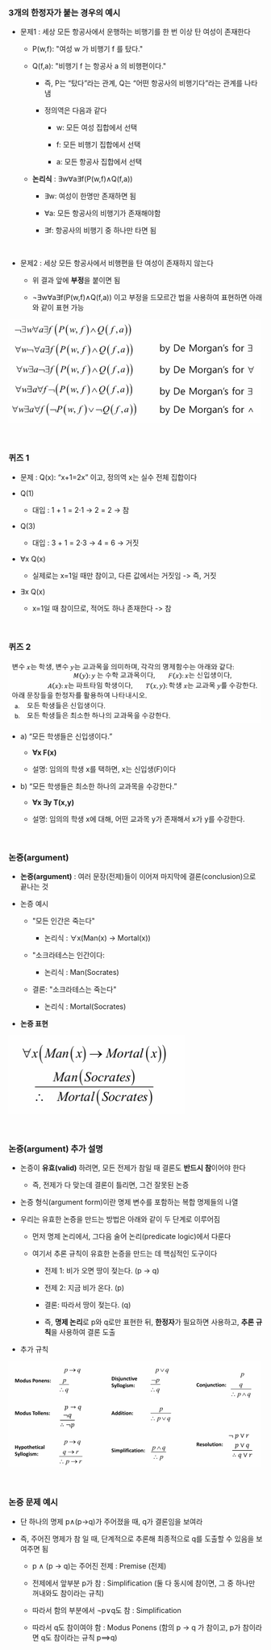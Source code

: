 ### 3개의 한정자가 붙는 경우의 예시

- 문제1 : 세상 모든 항공사에서 운행하는 비행기를 한 번 이상 탄 여성이 존재한다

    - P(w,f): "여성 w 가 비행기 f 를 탔다."

    - Q(f,a): "비행기 f 는 항공사 a 의 비행편이다."
 
        - 즉, P는 “탔다”라는 관계, Q는 “어떤 항공사의 비행기다”라는 관계를 나타냄
     
        - 정의역은 다음과 같다
     
            - w: 모든 여성 집합에서 선택

            - f: 모든 비행기 집합에서 선택

            - a: 모든 항공사 집합에서 선택
         
    - **논리식** : ∃w∀a∃f(P(w,f)∧Q(f,a))
 
        - ∃w: 여성이 한명만 존재하면 됨
        
        - ∀a: 모든 항공사의 비행기가 존재해야함
       
        - ∃f: 항공사의 비행기 중 하나만 타면 됨 

<br>

- 문제2 : 세상 모든 항공사에서 비행편을 탄 여성이 존재하지 않는다

    - 위 결과 앞에 **부정**을 붙이면 됨
 
    - ¬∃w∀a∃f(P(w,f)∧Q(f,a)) 이고 부정을 드모르간 법을 사용하여 표현하면 아래와 같이 표현 가능 
 
![System Resources](../../images/Discrete%20Structures%20images/드모르간부정전개.png)

<br/>

### 퀴즈 1

- 문제 : Q(x): “x+1=2x” 이고, 정의역 x는 실수 전체 집합이다

- Q(1)

    - 대입 : 1 + 1 = 2⋅1 → 2 = 2 → 참
 
- Q(3)

    - 대입 : 3 + 1 = 2⋅3 → 4 = 6 → 거짓
 
- ∀x Q(x)

    - 실제로는 x=1일 때만 참이고, 다른 값에서는 거짓임 -> 즉, 거짓

- ∃x Q(x)

    - x=1일 때 참이므로, 적어도 하나 존재한다 -> 참

<br/>

### 퀴즈 2 

![System Resources](../../images/Discrete%20Structures%20images/02-2장퀴즈2.png)

- a) “모든 학생들은 신입생이다.”

    - **∀x F(x)**

     - 설명: 임의의 학생 x를 택하면, x는 신입생(F)이다

- b) “모든 학생들은 최소한 하나의 교과목을 수강한다.”

    - **∀x ∃y T(x,y)**

    - 설명: 임의의 학생 x에 대해, 어떤 교과목 y가 존재해서 x가 y를 수강한다.

<br/>

### 논증(argument)

- **논증(argument)** : 여러 문장(전제)들이 이어져 마지막에 결론(conclusion)으로 끝나는 것

- 논증 예시

    - "모든 인간은 죽는다"
 
        - 논리식 : ∀x(Man(x) → Mortal(x)) 
    
    - "소크라테스는 인간이다:
 
        - 논리식 : Man(Socrates)

    - 결론: "소크라테스는 죽는다"
 
        - 논리식 : Mortal(Socrates)

- **논증 표현**
  
![System Resources](../../images/Discrete%20Structures%20images/논증표현식.png)

<br/>

### 논증(argument) 추가 설명 

- 논증이 **유효(valid)** 하려면, 모든 전제가 참일 때 결론도 **반드시 참**이어야 한다

    - 즉, 전제가 다 맞는데 결론이 틀리면, 그건 잘못된 논증

- 논증 형식(argument form)이란 명제 변수를 포함하는 복합 명제들의 나열

- 우리는 유효한 논증을 만드는 방법은 아래와 같이 두 단계로 이루어짐

    - 먼저 명제 논리에서, 그다음 술어 논리(predicate logic)에서 다룬다
 
    - 여기서 추론 규칙이 유효한 논증을 만드는 데 핵심적인 도구이다
 
        - 전제 1: 비가 오면 땅이 젖는다. (p → q)

        - 전제 2: 지금 비가 온다. (p)

        - 결론: 따라서 땅이 젖는다. (q)
     
        - 즉, **명제 논리**로 p와 q로만 표현한 뒤, **한정자**가 필요하면 사용하고, **추론 규칙**을 사용하여 결론 도출 

- 추가 규칙 

![System Resources](../../images/Discrete%20Structures%20images/추가규칙.png)

<br/>

### 논증 문제 예시 

- 단 하나의 명제 p∧(p→q)가 주어졌을 때, q가 결론임을 보여라

- 즉, 주어진 명제가 참 일 때, 단계적으로 추론해 최종적으로 q를 도출할 수 있음을 보여주면 됨 

    - p ∧ (p → q)는 주어진 전제 : Premise (전제)
     
    - 전제에서 앞부분 p가 참 : Simplification (둘 다 동시에 참이면, 그 중 하나만 꺼내와도 참이라는 규칙)
 
    - 따라서 함의 부분에서 ¬p∨q도 참 : Simplification
 
    - 따라서 q도 참이여야 함 : Modus Ponens (함의 p -> q 가 참이고, p가 참이라면 q도 참이라는 규칙 p⟹q)








































